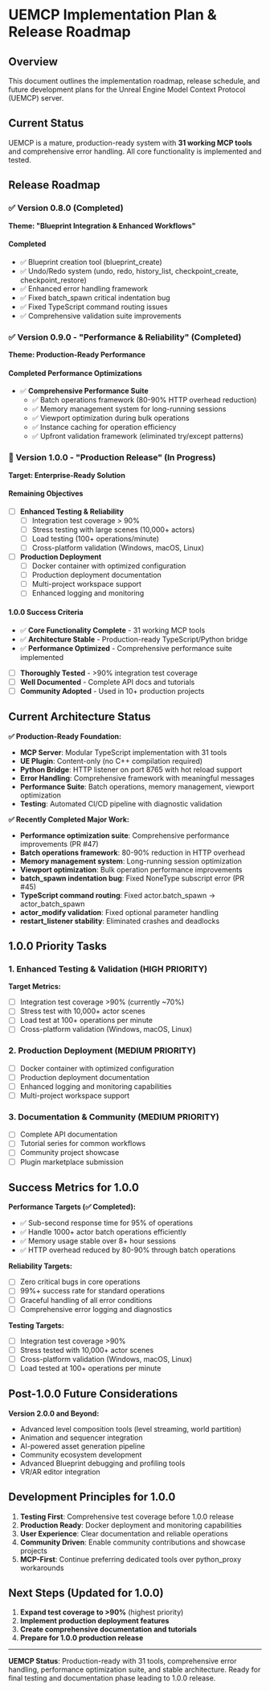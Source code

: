 # UEMCP Implementation Plan & Release Roadmap

## Overview

This document outlines the implementation roadmap, release schedule, and future development plans for the Unreal Engine Model Context Protocol (UEMCP) server.

## Current Status

UEMCP is a mature, production-ready system with **31 working MCP tools** and comprehensive error handling. All core functionality is implemented and tested.

## Release Roadmap

### ✅ Version 0.8.0 (Completed)
**Theme: "Blueprint Integration & Enhanced Workflows"**

#### Completed
- ✅ Blueprint creation tool (blueprint_create)
- ✅ Undo/Redo system (undo, redo, history_list, checkpoint_create, checkpoint_restore)
- ✅ Enhanced error handling framework
- ✅ Fixed batch_spawn critical indentation bug
- ✅ Fixed TypeScript command routing issues
- ✅ Comprehensive validation suite improvements

### ✅ Version 0.9.0 - "Performance & Reliability" (Completed)
**Theme: Production-Ready Performance**

#### Completed Performance Optimizations
- ✅ **Comprehensive Performance Suite**
  - ✅ Batch operations framework (80-90% HTTP overhead reduction)
  - ✅ Memory management system for long-running sessions
  - ✅ Viewport optimization during bulk operations
  - ✅ Instance caching for operation efficiency
  - ✅ Upfront validation framework (eliminated try/except patterns)

### 🚀 Version 1.0.0 - "Production Release" (In Progress)
**Target: Enterprise-Ready Solution**

#### Remaining Objectives
- [ ] **Enhanced Testing & Reliability** 
  - [ ] Integration test coverage > 90%
  - [ ] Stress testing with large scenes (10,000+ actors)
  - [ ] Load testing (100+ operations/minute)
  - [ ] Cross-platform validation (Windows, macOS, Linux)

- [ ] **Production Deployment**
  - [ ] Docker container with optimized configuration
  - [ ] Production deployment documentation
  - [ ] Multi-project workspace support
  - [ ] Enhanced logging and monitoring

#### 1.0.0 Success Criteria
- ✅ **Core Functionality Complete** - 31 working MCP tools
- ✅ **Architecture Stable** - Production-ready TypeScript/Python bridge
- ✅ **Performance Optimized** - Comprehensive performance suite implemented
- [ ] **Thoroughly Tested** - >90% integration test coverage
- [ ] **Well Documented** - Complete API docs and tutorials
- [ ] **Community Adopted** - Used in 10+ production projects

## Current Architecture Status

**✅ Production-Ready Foundation:**
- **MCP Server**: Modular TypeScript implementation with 31 tools
- **UE Plugin**: Content-only (no C++ compilation required)
- **Python Bridge**: HTTP listener on port 8765 with hot reload support
- **Error Handling**: Comprehensive framework with meaningful messages
- **Performance Suite**: Batch operations, memory management, viewport optimization
- **Testing**: Automated CI/CD pipeline with diagnostic validation

**✅ Recently Completed Major Work:**
- **Performance optimization suite**: Comprehensive performance improvements (PR #47)
- **Batch operations framework**: 80-90% reduction in HTTP overhead 
- **Memory management system**: Long-running session optimization
- **Viewport optimization**: Bulk operation performance improvements
- **batch_spawn indentation bug**: Fixed NoneType subscript error (PR #45)
- **TypeScript command routing**: Fixed actor.batch_spawn → actor_batch_spawn
- **actor_modify validation**: Fixed optional parameter handling
- **restart_listener stability**: Eliminated crashes and deadlocks

## 1.0.0 Priority Tasks

### 1. Enhanced Testing & Validation (HIGH PRIORITY)  
**Target Metrics:**
- [ ] Integration test coverage >90% (currently ~70%)
- [ ] Stress test with 10,000+ actor scenes
- [ ] Load test at 100+ operations per minute
- [ ] Cross-platform validation (Windows, macOS, Linux)

### 2. Production Deployment (MEDIUM PRIORITY)
- [ ] Docker container with optimized configuration
- [ ] Production deployment documentation
- [ ] Enhanced logging and monitoring capabilities
- [ ] Multi-project workspace support

### 3. Documentation & Community (MEDIUM PRIORITY)
- [ ] Complete API documentation
- [ ] Tutorial series for common workflows
- [ ] Community project showcase
- [ ] Plugin marketplace submission

## Success Metrics for 1.0.0

**Performance Targets (✅ Completed):**
- ✅ Sub-second response time for 95% of operations
- ✅ Handle 1000+ actor batch operations efficiently  
- ✅ Memory usage stable over 8+ hour sessions
- ✅ HTTP overhead reduced by 80-90% through batch operations

**Reliability Targets:**
- [ ] Zero critical bugs in core operations
- [ ] 99%+ success rate for standard operations
- [ ] Graceful handling of all error conditions
- [ ] Comprehensive error logging and diagnostics

**Testing Targets:**
- [ ] Integration test coverage >90%
- [ ] Stress tested with 10,000+ actor scenes
- [ ] Cross-platform validation (Windows, macOS, Linux)
- [ ] Load tested at 100+ operations per minute

## Post-1.0.0 Future Considerations

**Version 2.0.0 and Beyond:**
- Advanced level composition tools (level streaming, world partition)
- Animation and sequencer integration 
- AI-powered asset generation pipeline
- Community ecosystem development
- Advanced Blueprint debugging and profiling tools
- VR/AR editor integration

## Development Principles for 1.0.0

1. **Testing First**: Comprehensive test coverage before 1.0.0 release
2. **Production Ready**: Docker deployment and monitoring capabilities
3. **User Experience**: Clear documentation and reliable operations
4. **Community Driven**: Enable community contributions and showcase projects
5. **MCP-First**: Continue preferring dedicated tools over python_proxy workarounds

## Next Steps (Updated for 1.0.0)

1. **Expand test coverage to >90%** (highest priority)
2. **Implement production deployment features**
3. **Create comprehensive documentation and tutorials**
4. **Prepare for 1.0.0 production release**

---

**UEMCP Status**: Production-ready with 31 tools, comprehensive error handling, performance optimization suite, and stable architecture. Ready for final testing and documentation phase leading to 1.0.0 release.

